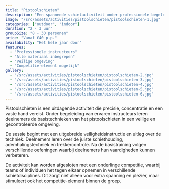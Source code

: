 ```yaml
---
title: "Pistoolschieten"
description: "Een spannende schietactiviteit onder professionele begeleiding."
image: "/src/assets/activities/pistoolschieten/pistoolschieten-1.jpg"
categories: ["outdoor", "indoor"]
duration: "2 - 3 uur"
groupSize: "8 - 30 personen"
price: "Vanaf €40 p.p."
availability: "Het hele jaar door"
features:
  - "Professionele instructeurs"
  - "Alle materiaal inbegrepen"
  - "Veilige omgeving"
  - "Competitie-element mogelijk"
gallery:
  - "/src/assets/activities/pistoolschieten/pistoolschieten-2.jpg"
  - "/src/assets/activities/pistoolschieten/pistoolschieten-3.jpg"
  - "/src/assets/activities/pistoolschieten/pistoolschieten-4.jpg"
  - "/src/assets/activities/pistoolschieten/pistoolschieten-5.jpg"
  - "/src/assets/activities/pistoolschieten/pistoolschieten-6.jpg"
---
```


Pistoolschieten is een uitdagende activiteit die precisie, concentratie en een vaste hand vereist. Onder begeleiding van ervaren instructeurs leren deelnemers de basistechnieken van het pistoolschieten in een veilige en gecontroleerde omgeving.

De sessie begint met een uitgebreide veiligheidsinstructie en uitleg over de techniek. Deelnemers leren over de juiste schiethouding, ademhalingstechniek en trekkercontrole. Na de basistraining volgen verschillende oefeningen waarbij deelnemers hun vaardigheden kunnen verbeteren.

De activiteit kan worden afgesloten met een onderlinge competitie, waarbij teams of individuen het tegen elkaar opnemen in verschillende schietdisciplines. Dit zorgt niet alleen voor extra spanning en plezier, maar stimuleert ook het competitie-element binnen de groep.

